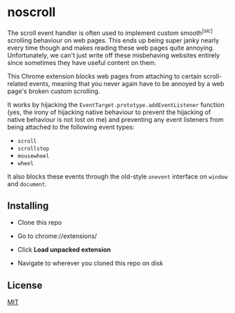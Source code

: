 # noscroll

The scroll event handler is often used to implement custom smooth<sup>[sic]</sup> scrolling behaviour on web pages. This ends up being super janky nearly every time though and makes reading these web pages quite annoying. Unfortunately, we can't just write off these misbehaving websites entirely since sometimes they have useful content on them.

This Chrome extension blocks web pages from attaching to certain scroll-related events, meaning that you never again have to be annoyed by a web page's broken custom scrolling.

It works by hijacking the `EventTarget.prototype.addEventListener` function (yes, the irony of hijacking native behaviour to prevent the hijacking of native behaviour is not lost on me) and preventing any event listeners from being attached to the following event types:

* `scroll`
* `scrollstop`
* `mousewheel`
* `wheel`

It also blocks these events through the old-style `onevent` interface on `window` and `document`.

## Installing

* Clone this repo

* Go to chrome://extensions/

* Click **Load unpacked extension**

* Navigate to wherever you cloned this repo on disk

## License

[MIT](LICENSE)
